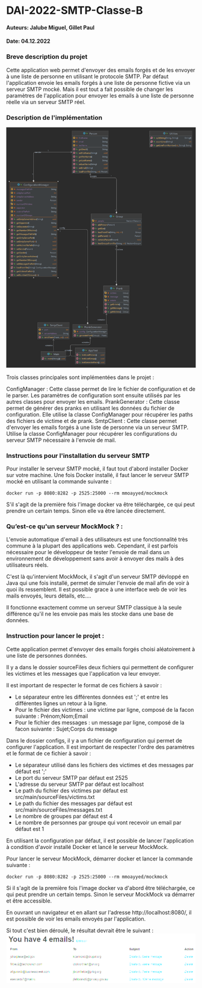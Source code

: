 # DAI-2022-SMTP-Classe-B

#### Auteurs: Jalube Miguel, Gillet Paul
#### Date: 04.12.2022

### Breve description du projet

Cette application web permet d'envoyer des emails forgés et de les envoyer à une liste de personne en utilisant le protocole SMTP.
Par défaut l'application envoie les emails forgés à une liste de personne fictive via un serveur SMTP mocké. 
Mais il est tout a fait possible de changer les paramètres de l'application pour envoyer les emails à une liste de personne réelle via un serveur SMTP réel.

### Description de l'implémentation

![classDiagram.png](images_rapport%2FclassDiagram.png)

Trois classes principales sont implémentées dans le projet :

ConfigManager : Cette classe permet de lire le fichier de configuration et de le parser. Les paramètres de configuration sont ensuite utilisés par les autres classes pour envoyer les emails.
PrankGenerator : Cette classe permet de générer des pranks en utilisant les données du fichier de configuration. Elle utilise la classe ConfigManager pour récupérer les paths des fichiers de victime et de prank.
SmtpClient : Cette classe permet d'envoyer les emails forgés à une liste de personne via un serveur SMTP. Utilise la classe ConfigManager pour récupérer les configurations du serveur SMTP nécessaire à l'envoie de mail.
    


### Instructions pour l'installation du serveur SMTP

Pour installer le serveur SMTP mocké, il faut tout d'abord installer Docker sur votre machine.
Une fois Docker installé, il faut lancer le serveur SMTP mocké en utilisant la commande suivante :
````agsl
docker run -p 8080:8282 -p 2525:25000 --rm mmoayyed/mockmock
````

S'il s'agit de la première fois l'image docker va être téléchargée, ce qui peut prendre un certain temps. 
Sinon elle va être lancée directement.

### Qu’est-ce qu'un serveur MockMock ? :

L'envoie automatique d'email à des utilisateurs est une fonctionnalité très commune à la plupart des applications web.
Cependant, il est parfois nécessaire pour le développeur de tester l'envoie de mail dans un environnement de
développement sans avoir à envoyer des mails à des utilisateurs réels.

C'est là qu'intervient MockMock, il s'agit d'un serveur SMTP dévloppé en Java qui une fois installé,
permet de simuler l'envoie de mail afin de voir à quoi ils ressemblent.
Il est possible grace à une interface web de voir les mails envoyés, leurs détails, etc....

Il fonctionne exactement comme un serveur SMTP classique à la seule différence qu'il ne les envoie pas mais les stocke dans une base de données.

### Instruction pour lancer le projet :

Cette application permet d'envoyer des emails forgés choisi aléatoirement à une liste de personnes données.

Il y a dans le dossier sourceFiles deux fichiers qui permettent de configurer les victimes et les messages que l'application va leur envoyer.

Il est important de respecter le format de ces fichiers à savoir :
- Le séparateur entre les différentes données est ';' et entre les différentes lignes un retour à la ligne.
- Pour le fichier des victimes : une victime par ligne, composé de la facon suivante : Prénom;Nom;Email
- Pour le fichier des messages : un message par ligne, composé de la facon suivante : Sujet;Corps du message

Dans le dossier configs, il y a un fichier de configuration qui permet de configurer l'application. 
Il est important de respecter l'ordre des paramètres et le format de ce fichier à savoir :
- Le séparateur utilisé dans les fichiers des victimes et des messages par défaut est ';'
- Le port du serveur SMTP par défaut est 2525
- L'adresse du serveur SMTP par défaut est localhost
- Le path du fichier des victimes par défaut est src/main/sourceFiles/victims.txt
- Le path du fichier des messages par défaut est src/main/sourceFiles/messages.txt
- Le nombre de groupes par défaut est 4
- Le nombre de personnes par groupe qui vont recevoir un email par défaut est 1

En utilisant la configuration par défaut, il est possible de lancer l'application à condition d'avoir installé Docker
et lancé le serveur MockMock.

Pour lancer le serveur MockMock, démarrer docker et lancer la commande suivante :
````agsl
docker run -p 8080:8282 -p 2525:25000 --rm mmoayyed/mockmock
````

Si il s'agit de la première fois l'image docker va d'abord être téléchargée, ce qui peut prendre un certain temps.
Sinon le serveur MockMock va démarrer et être accessible.

En ouvrant un navigateur et en allant sur l'adresse http://localhost:8080/, 
il est possible de voir les emails envoyés par l'application.

Si tout c'est bien déroulé, le résultat devrait être le suivant :
![img.png](images_rapport/img.png)
